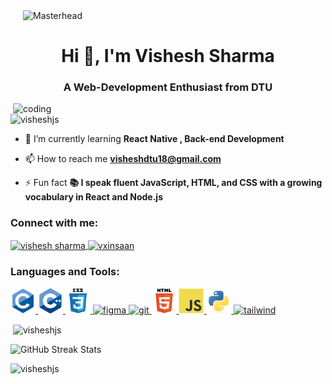 <img src="https://i.giphy.com/media/v1.Y2lkPTc5MGI3NjExbGxmNDBwMHQ4NDE3aGhldGk3bjl2dmxtbmh0N215cXV3dXU1amRreiZlcD12MV9pbnRlcm5hbF9naWZfYnlfaWQmY3Q9Zw/tJDz8mPYyUJZ1Pg9fA/giphy.gif" alt="Masterhead" style=" width: 870px; height: 250px; margin-left:20px;"/>
<h1 align="center">Hi 👋, I'm Vishesh Sharma</h1>
<h3 align="center">A Web-Development Enthusiast from DTU</h3>
<img align ="right" alt="coding" width ="500" src="https://camo.githubusercontent.com/0b9753fb9d093baf36bb3eb627fd2544526987d37c285ef3695b12352007ab7d/68747470733a2f2f692e67697068792e636f6d2f6d656469612f76312e59326c6b505463354d4749334e6a4578636e687a4d57737959574a7564446c78644773784f575a7062325a366132356b6247396d646d6f30626d566c4e6d68314d32673462695a6c634431324d563970626e526c636d35686246396e61575a66596e6c666157516d593351395a772f663369774a464f564f777579374b364646772f67697068792e676966">

<p align="left"> <img src="https://komarev.com/ghpvc/?username=visheshjs&label=Profile%20views&color=0e75b6&style=flat" alt="visheshjs" /> </p>

- 🌱 I’m currently learning **React Native , Back-end Development**

- 📫 How to reach me **visheshdtu18@gmail.com**

- ⚡ Fun fact **📚 I speak fluent JavaScript, HTML, and CSS with a growing vocabulary in React and Node.js**

<h3 align="left">Connect with me:</h3>
<p align="left">
<a href="https://www.linkedin.com/in/vishesh-sharma-19124029b" target="_blank">
    <img align="center" src="https://user-images.githubusercontent.com/74038190/235294012-0a55e343-37ad-4b0f-924f-c8431d9d2483.gif" alt="vishesh sharma" height="50" width="50" />
</a>
<a href="https://instagram.com/vxinsaan" target="blank"><img align="center" src="https://user-images.githubusercontent.com/74038190/235294013-a33e5c43-a01c-43f6-b44d-a406d8b4ab75.gif" alt="vxinsaan" height="50" width="50" /></a>
</p>

<h3 align="left">Languages and Tools:</h3>
<p align="left"> <a href="https://www.cprogramming.com/" target="_blank" rel="noreferrer"> <img src="https://raw.githubusercontent.com/devicons/devicon/master/icons/c/c-original.svg" alt="c" width="40" height="40"/> </a> <a href="https://www.w3schools.com/cpp/" target="_blank" rel="noreferrer"> <img src="https://raw.githubusercontent.com/devicons/devicon/master/icons/cplusplus/cplusplus-original.svg" alt="cplusplus" width="40" height="40"/> </a> <a href="https://www.w3schools.com/css/" target="_blank" rel="noreferrer"> <img src="https://raw.githubusercontent.com/devicons/devicon/master/icons/css3/css3-original-wordmark.svg" alt="css3" width="40" height="40"/> </a> <a href="https://www.figma.com/" target="_blank" rel="noreferrer"> <img src="https://www.vectorlogo.zone/logos/figma/figma-icon.svg" alt="figma" width="40" height="40"/> </a> <a href="https://git-scm.com/" target="_blank" rel="noreferrer"> <img src="https://www.vectorlogo.zone/logos/git-scm/git-scm-icon.svg" alt="git" width="40" height="40"/> </a> <a href="https://www.w3.org/html/" target="_blank" rel="noreferrer"> <img src="https://raw.githubusercontent.com/devicons/devicon/master/icons/html5/html5-original-wordmark.svg" alt="html5" width="40" height="40"/> </a> <a href="https://developer.mozilla.org/en-US/docs/Web/JavaScript" target="_blank" rel="noreferrer"> <img src="https://raw.githubusercontent.com/devicons/devicon/master/icons/javascript/javascript-original.svg" alt="javascript" width="40" height="40"/> </a> <a href="https://www.python.org" target="_blank" rel="noreferrer"> <img src="https://raw.githubusercontent.com/devicons/devicon/master/icons/python/python-original.svg" alt="python" width="40" height="40"/> </a> <a href="https://tailwindcss.com/" target="_blank" rel="noreferrer"> <img src="https://www.vectorlogo.zone/logos/tailwindcss/tailwindcss-icon.svg" alt="tailwind" width="40" height="40"/> </a> </p>

<p  >&nbsp;<img align="center" src="https://github-readme-stats.vercel.app/api?username=visheshjs&show_icons=true&locale=en" alt="visheshjs" />
</p>

![GitHub Streak Stats](https://github-readme-streak-stats.herokuapp.com?user=visheshjs)
<p>
    <img align="left" src="https://github-readme-stats.vercel.app/api/top-langs?username=visheshjs&show_icons=true&locale=en&layout=compact" alt="visheshjs"/>
</p>

